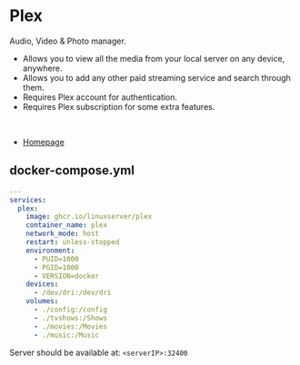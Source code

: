 # Plex
Audio, Video & Photo manager.<br>

- Allows you to view all the media from your local server on any device, anywhere.
- Allows you to add any other paid streaming service and search through them.
- Requires Plex account for authentication.
- Requires Plex subscription for some extra features.

<br>

- [Homepage](https://www.plex.tv/)


## docker-compose.yml
```yml
---
services:
  plex:
    image: ghcr.io/linuxserver/plex
    container_name: plex
    network_mode: host
    restart: unless-stopped
    environment:
      - PUID=1000
      - PGID=1000
      - VERSION=docker
    devices:
      - /dev/dri:/dev/dri
    volumes:
      - ./config:/config
      - ./tvshows:/Shows
      - ./movies:/Movies
      - ./music:/Music
```

Server should be available at: `<serverIP>:32400`
